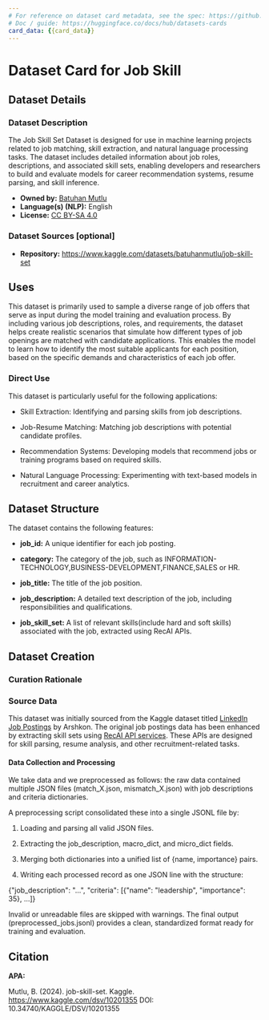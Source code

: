 ```yaml
---
# For reference on dataset card metadata, see the spec: https://github.com/huggingface/hub-docs/blob/main/datasetcard.md?plain=1
# Doc / guide: https://huggingface.co/docs/hub/datasets-cards
card_data: {{card_data}}
---
```


# Dataset Card for Job Skill

## Dataset Details

### Dataset Description

<!-- Provide a longer summary of what this dataset is. -->

The Job Skill Set Dataset is designed for use in machine learning projects related to job matching, skill extraction, and natural language processing tasks. The dataset includes detailed information about job roles, descriptions, and associated skill sets, enabling developers and researchers to build and evaluate models for career recommendation systems, resume parsing, and skill inference.

- **Owned by:** [Batuhan Mutlu](https://www.kaggle.com/batuhanmutlu)
- **Language(s) (NLP):** English
- **License:** [CC BY-SA 4.0](https://creativecommons.org/licenses/by-sa/4.0/)

### Dataset Sources [optional]

<!-- Provide the basic links for the dataset. -->

- **Repository:** https://www.kaggle.com/datasets/batuhanmutlu/job-skill-set

## Uses

<!-- Address questions around how the dataset is intended to be used. -->

This dataset is primarily used to sample a diverse range of job offers that serve as input during the model training and evaluation process. By including various job descriptions, roles, and requirements, the dataset helps create realistic scenarios that simulate how different types of job openings are matched with candidate applications. This enables the model to learn how to identify the most suitable applicants for each position, based on the specific demands and characteristics of each job offer.

### Direct Use

<!-- This section describes suitable use cases for the dataset. -->

This dataset is particularly useful for the following applications:

- Skill Extraction: Identifying and parsing skills from job descriptions.

- Job-Resume Matching: Matching job descriptions with potential candidate profiles.

- Recommendation Systems: Developing models that recommend jobs or training programs based on required skills.

- Natural Language Processing: Experimenting with text-based models in recruitment and career analytics.


## Dataset Structure

<!-- This section provides a description of the dataset fields, and additional information about the dataset structure such as criteria used to create the splits, relationships between data points, etc. -->

The dataset contains the following features:

- **job_id:** A unique identifier for each job posting.

- **category:** The category of the job, such as INFORMATION-TECHNOLOGY,BUSINESS-DEVELOPMENT,FINANCE,SALES or HR.

- **job_title:** The title of the job position.

- **job_description:** A detailed text description of the job, including responsibilities and qualifications.

- **job_skill_set:** A list of relevant skills(include hard and soft skills) associated with the job, extracted using RecAI APIs.

## Dataset Creation

### Curation Rationale

<!-- Motivation for the creation of this dataset. -->

### Source Data

<!-- This section describes the source data (e.g. news text and headlines, social media posts, translated sentences, ...). -->

This dataset was initially sourced from the Kaggle dataset titled [LinkedIn Job Postings](https://www.kaggle.com/datasets/arshkon/linkedin-job-postings) by Arshkon. The original job postings data has been enhanced by extracting skill sets using [RecAI API services](https://recai.tech/en). These APIs are designed for skill parsing, resume analysis, and other recruitment-related tasks.

#### Data Collection and Processing

<!-- This section describes the data collection and processing process such as data selection criteria, filtering and normalization methods, tools and libraries used, etc. -->
We take data and we preprocessed as follows: the raw data contained multiple JSON files (match_X.json, mismatch_X.json) with job descriptions and criteria dictionaries.

A preprocessing script consolidated these into a single JSONL file by:

1. Loading and parsing all valid JSON files.

2. Extracting the job_description, macro_dict, and micro_dict fields.

3. Merging both dictionaries into a unified list of {name, importance} pairs.

4. Writing each processed record as one JSON line with the structure:

{"job_description": "...", "criteria": [{"name": "leadership", "importance": 35}, ...]}

Invalid or unreadable files are skipped with warnings. The final output (preprocessed_jobs.jsonl) provides a clean, standardized format ready for training and evaluation.

## Citation

<!-- If there is a paper or blog post introducing the dataset, the APA and Bibtex information for that should go in this section. -->

**APA:**

Mutlu, B. (2024). job-skill-set. Kaggle. https://www.kaggle.com/dsv/10201355
 DOI: 10.34740/KAGGLE/DSV/10201355

